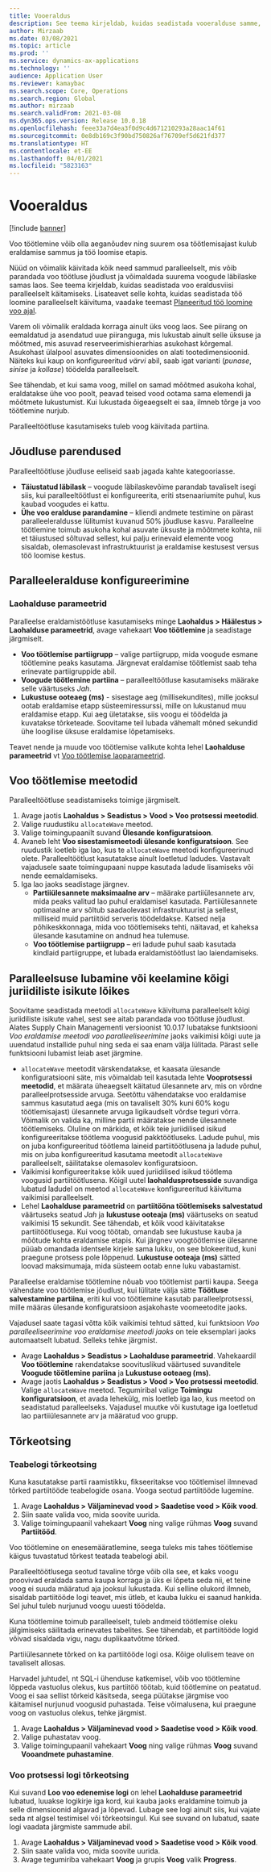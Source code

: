 ```yaml
---
title: Vooeraldus
description: See teema kirjeldab, kuidas seadistada vooeralduse samme, k.a paralleeltöötluse lubamine.
author: Mirzaab
ms.date: 03/08/2021
ms.topic: article
ms.prod: ''
ms.service: dynamics-ax-applications
ms.technology: ''
audience: Application User
ms.reviewer: kamaybac
ms.search.scope: Core, Operations
ms.search.region: Global
ms.author: mirzaab
ms.search.validFrom: 2021-03-08
ms.dyn365.ops.version: Release 10.0.18
ms.openlocfilehash: feee33a7d4ea3f0d9c4d671210293a28aac14f61
ms.sourcegitcommit: 0e8db169c3f90bd750826af76709ef5d621fd377
ms.translationtype: HT
ms.contentlocale: et-EE
ms.lasthandoff: 04/01/2021
ms.locfileid: "5823163"
---
```

# <a name="wave-allocation"></a>Vooeraldus

[!include [banner](../includes/banner.md)]

Voo töötlemine võib olla aeganõudev ning suurem osa töötlemisajast kulub eraldamise sammus ja töö loomise etapis.

Nüüd on võimalik käivitada kõik need sammud paralleelselt, mis võib parandada voo töötluse jõudlust ja võimaldada suurema voogude läbilaske samas laos. See teema kirjeldab, kuidas seadistada voo eraldusviisi paralleelselt käitamiseks. Lisateavet selle kohta, kuidas seadistada töö loomine paralleelselt käivituma, vaadake teemast [Planeeritud töö loomine voo ajal](configure-wave-schedule-work-creation.md).

Varem oli võimalik eraldada korraga ainult üks voog laos. See piirang on eemaldatud ja asendatud uue piiranguga, mis lukustab ainult selle üksuse ja mõõtmed, mis asuvad reserveerimishierarhias asukohast kõrgemal. Asukohast ülalpool asuvates dimensioonides on alati tootedimensioonid. Näiteks kui kaup on konfigureeritud *värvi* abil, saab igat varianti (*punase*, *sinise* ja *kollase*) töödelda paralleelselt.

See tähendab, et kui sama voog, millel on samad mõõtmed asukoha kohal, eraldatakse ühe voo poolt, peavad teised vood ootama sama elemendi ja mõõtmete lukustumist. Kui lukustada õigeaegselt ei saa, ilmneb tõrge ja voo töötlemine nurjub.

Paralleeltöötluse kasutamiseks tuleb voog käivitada partiina.

## <a name="performance-improvements"></a>Jõudluse parendused

Paralleeltöötluse jõudluse eeliseid saab jagada kahte kategooriasse.

- **Täiustatud läbilask** – voogude läbilaskevõime parandab tavaliselt isegi siis, kui paralleeltöötlust ei konfigureerita, eriti stsenaariumite puhul, kus kaubad voogudes ei kattu.
- **Ühe voo eralduse parandamine** – kliendi andmete testimine on pärast paralleeleraldusse lülitumist kuvanud 50% jõudluse kasvu. Paralleelne töötlemine toimub asukoha kohal asuvate üksuste ja mõõtmete kohta, nii et täiustused sõltuvad sellest, kui palju erinevaid elemente voog sisaldab, olemasolevast infrastruktuurist ja eraldamise kestusest versus töö loomise kestus.

## <a name="configure-parallel-allocation"></a>Paralleeleralduse konfigureerimine

### <a name="warehouse-management-parameters"></a>Laohalduse parameetrid

Paralleelse eraldamistöötluse kasutamiseks minge **Laohaldus > Häälestus > Laohalduse parameetrid**, avage vahekaart **Voo töötlemine** ja seadistage järgmiselt.

- **Voo töötlemise partiigrupp** – valige partiigrupp, mida voogude esmane töötlemine peaks kasutama. Järgnevat eraldamise töötlemist saab teha erinevate partiigruppide abil.
- **Voogude töötlemine partiina** – paralleeltöötluse kasutamiseks määrake selle väärtuseks *Jah*.
- **Lukustuse ooteaeg (ms)** - sisestage aeg (millisekundites), mille jooksul ootab eraldamise etapp süsteemiressurssi, mille on lukustanud muu eraldamise etapp. Kui aeg ületatakse, siis voogu ei töödelda ja kuvatakse tõrketeade. Soovitame teil lubada vähemalt mõned sekundid ühe loogilise üksuse eraldamise lõpetamiseks.

Teavet nende ja muude voo töötlemise valikute kohta lehel **Laohalduse parameetrid** vt [Voo töötlemise laoparameetrid](wave-warehouse-parameters.md).

## <a name="wave-process-methods"></a>Voo töötlemise meetodid

Paralleeltöötluse seadistamiseks toimige järgmiselt.

1. Avage jaotis **Laohaldus > Seadistus > Vood > Voo protsessi meetodid**.
1. Valige ruudustiku `allocateWave` meetod.
1. Valige toimingupaanilt suvand **Ülesande konfiguratsioon**.
1. Avaneb leht **Voo sisestamismeetodi ülesande konfiguratsioon**. See ruudustik loetleb iga lao, kus te `allocateWave` meetodi konfigureerinud olete. Paralleeltöötlust kasutatakse ainult loetletud ladudes. Vastavalt vajadusele saate toimingupaani nuppe kasutada ladude lisamiseks või nende eemaldamiseks. 
1. Iga lao jaoks seadistage järgnev.
    - **Partiiülesannete maksimaalne arv** – määrake partiiülesannete arv, mida peaks valitud lao puhul eraldamisel kasutada. Partiiülesannete optimaalne arv sõltub saadaolevast infrastruktuurist ja sellest, milliseid muid partiitöid serveris töödeldakse. Katsed nelja põhikeskkonnaga, mida voo töötlemiseks tehti, näitavad, et kaheksa ülesande kasutamine on andnud hea tulemuse.
    - **Voo töötlemise partiigrupp** – eri ladude puhul saab kasutada kindlaid partiigruppe, et lubada eraldamistöötlust lao laiendamiseks.

## <a name="enable-or-disable-parallelization-across-all-legal-entities"></a>Paralleelsuse lubamine või keelamine kõigi juriidiliste isikute lõikes

Soovitame seadistada meetodi `allocateWave` käivituma paralleelselt kõigi juriidiliste isikute vahel, sest see aitab parandada voo töötluse jõudlust. Alates Supply Chain Managementi versioonist 10.0.17 lubatakse funktsiooni *Voo eraldamise meetodi voo paralleeliseerimine* jaoks vaikimisi kõigi uute ja uuendatud installide puhul ning seda ei saa enam välja lülitada. Pärast selle funktsiooni lubamist leiab aset järgmine.

- `allocateWave` meetodit värskendatakse, et kaasata ülesande konfiguratsiooni säte, mis võimaldab teil kasutada lehte **Vooprotsessi meetodid**, et määrata üheaegselt käitatud ülesannete arv, mis on võrdne paralleelprotsesside arvuga. Seetõttu vähendatakse voo eraldamise sammus kasutatud aega (mis on tavaliselt 30% kuni 60% kogu töötlemisajast) ülesannete arvuga ligikaudselt võrdse teguri võrra. Võimalik on valida ka, milline partii määratakse nende ülesannete töötlemiseks. Oluline on märkida, et kõik teie juriidilised isikud konfigureeritakse töötlema voogusid pakktöötluseks. Ladude puhul, mis on juba konfigureeritud töötlema laineid partiitöötlusena ja ladude puhul, mis on juba konfigureeritud kasutama meetodit `allocateWave` paralleelselt, säilitatakse olemasolev konfiguratsioon.
- Vaikimisi konfigureeritakse kõik uued juriidilised isikud töötlema voogusid partiitöötlusena. Kõigil uutel **laohaldusprotsesside** suvandiga lubatud ladudel on meetod `allocateWave` konfigureeritud käivituma vaikimisi paralleelselt.
- Lehel **Laohalduse parameetrid** on **partiitööna töötlemiseks salvestatud** väärtuseks seatud *Jah* ja **lukustuse ooteaja (ms)** väärtuseks on seatud vaikimisi 15 sekundit. See tähendab, et kõik vood käivitatakse partiitöötlusega. Kui voog töötab, omandab see lukustuse kauba ja mõõtude kohta eraldamise etapis. Kui järgnev voogtöötlemise ülesanne püüab omandada identsele kirjele sama lukku, on see blokeeritud, kuni praegune protsess pole lõppenud. **Lukustuse ooteaja (ms)** sätted loovad maksimumaja, mida süsteem ootab enne luku vabastamist.

Paralleelse eraldamise töötlemine nõuab voo töötlemist partii kaupa. Seega vähendate voo töötlemise jõudlust, kui lülitate välja sätte **Töötluse salvestamine partiina**, eriti kui voo töötlemine kasutab paralleelprotsessi, mille määras ülesande konfiguratsioon asjakohaste voomeetodite jaoks.

Vajadusel saate tagasi võtta kõik vaikimisi tehtud sätted, kui funktsioon *Voo paralleeliseerimine voo eraldamise meetodi jaoks* on teie eksemplari jaoks automaatselt lubatud. Selleks tehke järgmist.

- Avage **Laohaldus \> Seadistus \> Laohalduse parameetrid**. Vahekaardil **Voo töötlemine** rakendatakse soovituslikud väärtused suvanditele **Voogude töötlemine pariina** ja **Lukustuse ooteaeg (ms)**.
- Avage jaotis **Laohaldus \> Seadistus \> Vood \> Voo protsessi meetodid**. Valige `allocateWave` meetod. Tegumiribal valige **Toimingu konfiguratsioon**, et avada lehekülg, mis loetleb iga lao, kus meetod on seadistatud paralleelseks. Vajadusel muutke või kustutage iga loetletud lao partiiülesannete arv ja määratud voo grupp.

## <a name="troubleshooting"></a>Tõrkeotsing

### <a name="troubleshoot-using-the-infolog"></a>Teabelogi tõrkeotsing

Kuna kasutatakse partii raamistikku, fikseeritakse voo töötlemisel ilmnevad tõrked partiitööde teabelogide osana. Vooga seotud partiitööde lugemine.

1. Avage **Laohaldus \> Väljaminevad vood \> Saadetise vood \> Kõik vood**.
1. Siin saate valida voo, mida soovite uurida.
1. Valige toimingupaanil vahekaart **Voog** ning valige rühmas **Voog** suvand **Partiitööd**.

Voo töötlemine on enesemääratlemine, seega tuleks mis tahes töötlemise käigus tuvastatud tõrkest teatada teabelogi abil.

Paralleeltöötlusega seotud tavaline tõrge võib olla see, et kaks voogu proovivad eraldada sama kaupa korraga ja üks ei lõpeta seda nii, et teine voog ei suuda määratud aja jooksul lukustada. Kui selline olukord ilmneb, sisaldab partiitööde logi teavet, mis ütleb, et kauba lukku ei saanud hankida. Sel juhul tuleb nurjunud voogu uuesti töödelda.

Kuna töötlemine toimub paralleelselt, tuleb andmeid töötlemise oleku jälgimiseks säilitada erinevates tabelites. See tähendab, et partiitööde logid võivad sisaldada vigu, nagu duplikaatvõtme tõrked.

Partiiülesannete tõrked on ka partiitööde logi osa. Kõige olulisem teave on tavaliselt allosas.

Harvadel juhtudel, nt SQL-i ühenduse katkemisel, võib voo töötlemine lõppeda vastuolus olekus, kus partiitöö töötab, kuid töötlemine on peatatud. Voog ei saa sellist tõrkeid käsitseda, seega püütakse järgmise voo käitamisel nurjunud voogusid puhastada. Teise võimalusena, kui praegune voog on vastuolus olekus, tehke järgmist.

1. Avage **Laohaldus \> Väljaminevad vood \> Saadetise vood \> Kõik vood**.
1. Valige puhastatav voog.
1. Valige toimingupaanil vahekaart **Voog** ning valige rühmas **Voog** suvand **Vooandmete puhastamine**.

### <a name="troubleshoot-using-the-wave-progress-log"></a>Voo protsessi logi tõrkeotsing

Kui suvand **Loo voo edenemise logi** on lehel **Laohalduse parameetrid** lubatud, luuakse logikirje iga kord, kui kauba jaoks eraldamine toimub ja selle dimensioonid algavad ja lõpevad. Lubage see logi ainult siis, kui vajate seda nt algsel testimisel või tõrkeotsingul. Kui see suvand on lubatud, saate logi vaadata järgmiste sammude abil.

1. Avage **Laohaldus \> Väljaminevad vood \> Saadetise vood \> Kõik vood**.
1. Siin saate valida voo, mida soovite uurida.
1. Avage tegumiriba vahekaart **Voog** ja grupis **Voog** valik **Progress**.
